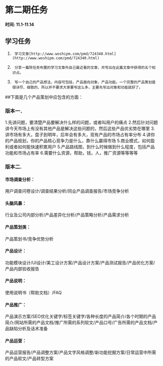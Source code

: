 

# 第二期任务

**时间: 11.1-11.14**

## 学习任务

1.      学习文章[http://www.woshipm.com/pmd/724340.html](http://www.woshipm.com/pmd/724340.html)
2.      分享一篇除任务布置的学习文章外自己最近看的文章，并写出在此篇文章中获得的五个知识点。
3.      写一个自己的产品想法，内容可包括，产品面向对象，产品功能。一个完整的产品策划是很详尽、细致的，所以并不要求大家要写这么多，主要先写出对象和功能就好了。



##下面是几个产品策划中应包含的方面：

### 版本一．

1.先讲问题，要清楚产品要解决什么样的问题，或者叫用户的痛点
2.然后针对问题讲今天市场上有没有其他产品是解决这些问题的，然后这些产品优劣势在哪里
3.讲市场有多大，盘子到明年，后年会有多大，现有产品的市场占有率分布
4.讲你的产品规划，你的产品核心竞争力是什么，靠什么赢得市场
5.商业模式，如何盈利或者如何能快速积累用户
5.产品路线图，到什么时候做到什么程度，包括产品功能和市场占有率
6.需要什么资源，帮助，钱，人，推广资源等等等等

### 版本二.

#### 市场调查分析：

用户调查问卷设计/调查结果分析/同业产品调查报告/市场竞争分析

#### 头脑风暴：

行业及公司内部分析/产品差异化分析/产品策略分析/产品需求分析

#### 产品策划类：

产品策划书/竞争优势分析

#### 产品设计：

功能模块设计/UI设计/美工设计方案/产品设计方案/产品测试报告/产品优化方案/产品内部验收报告

#### 产品说明：

使用说明书（帮助文档）/FAQ

#### 产品推广：

产品演示方案/SEO优化关键字/标签关键字/各种长度的产品简介/各个时期的产品简介/网站所需的产品文档/推广所需的系列软文/产品口号/广告所需的产品文档/产品缺陷分析及话术准备

#### 产品运营：

产品运营报告/产品调整方案/产品文字风格调整/新功能挖掘方案/日常运营中所需的产品软文/产品转型方案
